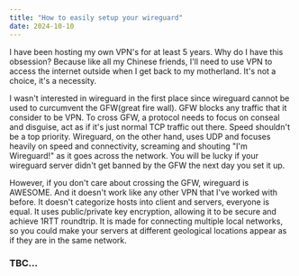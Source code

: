 ```yaml
---
title: "How to easily setup your wireguard"
date: 2024-10-10
---
```


I have been hosting my own VPN's for at least 5 years. Why do I have this obsession? Because like all my Chinese friends, I'll need to use VPN to access the internet outside when I get back to my motherland. It's not a choice, it's a necessity. 

I wasn't interested in wireguard in the first place since wireguard cannot be used to curcumvent the GFW(great fire wall). GFW blocks any traffic that it consider to be VPN. To cross GFW, a protocol needs to focus on conseal and disguise, act as if it's just normal TCP traffic out there. Speed shouldn't be a top priority. Wireguard, on the other hand, uses UDP and focuses heavily on speed and connectivity, screaming and shouting "I'm Wireguard!" as it goes across the network. You will be lucky if your wireguard server didn't get banned by the GFW the next day you set it up.

However, if you don't care about crossing the GFW, wireguard is AWESOME. And it doesn't work like any other VPN that I've worked with before. It doesn't categorize hosts into client and servers, everyone is equal. It uses public/private key encryption, allowing it to be secure and achieve 1RTT roundtrip. It is made for connecting multiple local networks, so you could make your servers at different geological locations appear as if they are in the same network.

### TBC...

